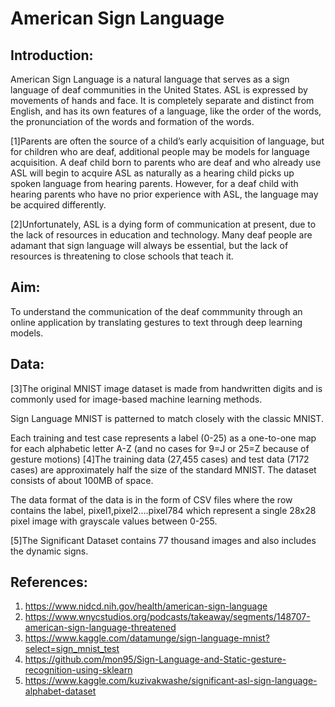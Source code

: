 # American Sign Language 

## Introduction:
American Sign Language is a natural language that serves as a sign language of deaf communities in the United States. ASL is expressed by movements of hands and face. It is completely separate and distinct from English, and has its own features of a language, like the order of the words, the pronunciation of the words and formation of the words. 

[1]Parents are often the source of a child’s early acquisition of language, but for children who are deaf, additional people may be models for language acquisition. A deaf child born to parents who are deaf and who already use ASL will begin to acquire ASL as naturally as a hearing child picks up spoken language from hearing parents. However, for a deaf child with hearing parents who have no prior experience with ASL, the language may be acquired differently. 

[2]Unfortunately, ASL is a dying form of communication at present, due to the lack of resources in education and technology. Many deaf people are adamant that sign language will always be essential, but the lack of resources is threatening to close schools that teach it. 


## Aim:
To understand the communication of the deaf commmunity through an online application by translating gestures to text through deep learning models.

## Data: 
[3]The original MNIST image dataset is made from handwritten digits and is commonly used for image-based machine learning methods. 

Sign Language MNIST is patterned to match closely with the classic MNIST.

Each training and test case represents a label (0-25) as a one-to-one map for each alphabetic letter A-Z (and no cases for 9=J or 25=Z because of gesture motions)
[4]The training data (27,455 cases) and test data (7172 cases) are approximately half the size of the standard MNIST. The dataset consists of about 100MB of space. 

The data format of the data is in the form of CSV files where the row contains the label, pixel1,pixel2….pixel784 which represent a single 28x28 pixel image with grayscale values between 0-255. 

[5]The Significant Dataset contains 77 thousand images and also includes the dynamic signs.


## References:
1. https://www.nidcd.nih.gov/health/american-sign-language
2. https://www.wnycstudios.org/podcasts/takeaway/segments/148707-american-sign-language-threatened
3. https://www.kaggle.com/datamunge/sign-language-mnist?select=sign_mnist_test
4. https://github.com/mon95/Sign-Language-and-Static-gesture-recognition-using-sklearn
5. https://www.kaggle.com/kuzivakwashe/significant-asl-sign-language-alphabet-dataset
